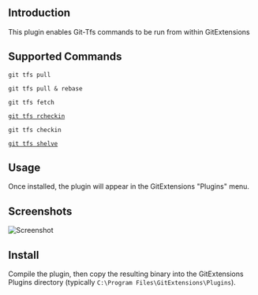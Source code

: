 ## Introduction

This plugin enables Git-Tfs commands to be run from within GitExtensions 

## Supported Commands

`git tfs pull`

`git tfs pull & rebase`

`git tfs fetch`

[`git tfs rcheckin`](https://github.com/git-tfs/git-tfs/wiki/Rcheckin)

`git tfs checkin`

[`git tfs shelve`](https://github.com/git-tfs/git-tfs/wiki/Shelve)

## Usage
Once installed, the plugin will appear in the GitExtensions "Plugins" menu. 

## Screenshots
![Screenshot](http://imgur.com/YOuH3.png)


## Install
Compile the plugin, then copy the resulting binary into the GitExtensions Plugins directory (typically `C:\Program Files\GitExtensions\Plugins`).
